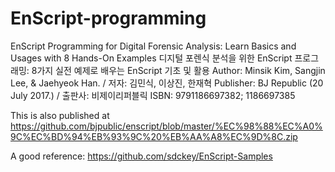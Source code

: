 # EnScript-programming

EnScript Programming for Digital Forensic Analysis: Learn Basics and Usages with 8 Hands-On Examples
디지털 포렌식 분석을 위한 EnScript 프로그래밍: 8가지 실전 예제로 배우는 EnScript 기초 및 활용
Author: Minsik Kim, Sangjin Lee, & Jaehyeok Han. / 저자: 김민식, 이상진, 한재혁
Publisher: BJ Republic (20 July 2017.) / 출판사: 비제이리퍼블릭
ISBN: 9791186697382; 1186697385

This is also published at
https://github.com/bjpublic/enscript/blob/master/%EC%98%88%EC%A0%9C%EC%BD%94%EB%93%9C%20%EB%AA%A8%EC%9D%8C.zip

A good reference:
https://github.com/sdckey/EnScript-Samples
